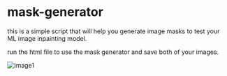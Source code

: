 # mask-generator
<p>this is a simple script  that will help you generate image masks to test your ML image inpainting model.<p>
<p>run the html file to use the mask generator and save both of your images.<p>
  
![image1](https://user-images.githubusercontent.com/80398388/134656774-06b113f1-986b-4663-8782-618f204b40a8.png)

